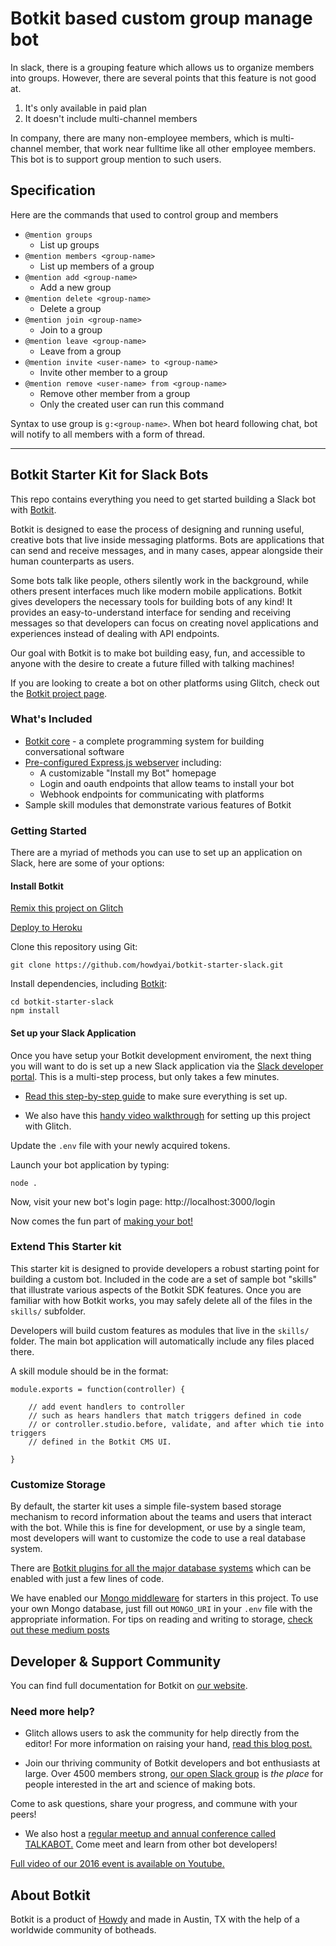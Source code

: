 Botkit based custom group manage bot
=====

In slack, there is a grouping feature which allows us to organize members into groups. However, there are several points that this feature is not good at.

1. It's only available in paid plan
1. It doesn't include multi-channel members

In company, there are many non-employee members, which is multi-channel member, that work near fulltime like all other employee members.
This bot is to support group mention to such users.

Specification
-----

Here are the commands that used to control group and members

- `@mention groups`
    - List up groups
- `@mention members <group-name>`
    - List up members of a group
- `@mention add <group-name>`
    - Add a new group
- `@mention delete <group-name>`
    - Delete a group
- `@mention join <group-name>`
    - Join to a group
- `@mention leave <group-name>`
    - Leave from a group
- `@mention invite <user-name> to <group-name>`
    - Invite other member to a group
- `@mention remove <user-name> from <group-name>`
    - Remove other member from a group
    - Only the created user can run this command

Syntax to use group is `g:<group-name>`. When bot heard following chat, bot will notify to all members with a form of thread.

--- --- --- --- ---

Botkit Starter Kit for Slack Bots
-----

This repo contains everything you need to get started building a Slack bot with [Botkit](https://botkit.ai).

Botkit is designed to ease the process of designing and running useful, creative bots that live inside messaging platforms. Bots are applications that can send and receive messages, and in many cases, appear alongside their human counterparts as users.

Some bots talk like people, others silently work in the background, while others present interfaces much like modern mobile applications. Botkit gives developers the necessary tools for building bots of any kind! It provides an easy-to-understand interface for sending and receiving messages so that developers can focus on creating novel applications and experiences instead of dealing with API endpoints.

Our goal with Botkit is to make bot building easy, fun, and accessible to anyone with the desire to create a future filled with talking machines!

If you are looking to create a bot on other platforms using Glitch, check out the [Botkit project page](https://glitch.com/botkit).

### What's Included
- [Botkit core](https://botkit.ai/docs/core.html) - a complete programming system for building conversational software
- [Pre-configured Express.js webserver](https://expressjs.com/) including:
   - A customizable "Install my Bot" homepage
   - Login and oauth endpoints that allow teams to install your bot
   - Webhook endpoints for communicating with platforms
- Sample skill modules that demonstrate various features of Botkit

### Getting Started

There are a myriad of methods you can use to set up an application on Slack, here are some of your options:

#### Install Botkit

[Remix this project on Glitch](https://glitch.com/~botkit-slack)

[Deploy to Heroku](https://heroku.com/deploy?template=https://github.com/howdyai/botkit-starter-slack/master)

Clone this repository using Git:

`git clone https://github.com/howdyai/botkit-starter-slack.git`

Install dependencies, including [Botkit](https://github.com/howdyai/botkit):

```
cd botkit-starter-slack
npm install
```

#### Set up your Slack Application 
Once you have setup your Botkit development enviroment, the next thing you will want to do is set up a new Slack application via the [Slack developer portal](https://api.slack.com/). This is a multi-step process, but only takes a few minutes. 

- [Read this step-by-step guide](https://botkit.ai/docs/provisioning/slack-events-api.html) to make sure everything is set up. 

- We also have this [handy video walkthrough](https://youtu.be/us2zdf0vRz0) for setting up this project with Glitch.

Update the `.env` file with your newly acquired tokens.

Launch your bot application by typing:

`node .`

Now, visit your new bot's login page: http://localhost:3000/login

Now comes the fun part of [making your bot!](https://botkit.ai/docs/#build-your-bot)

### Extend This Starter kit

This starter kit is designed to provide developers a robust starting point for building a custom bot. Included in the code are a set of sample bot "skills" that illustrate various aspects of the Botkit SDK features.  Once you are familiar with how Botkit works, you may safely delete all of the files in the `skills/` subfolder.

Developers will build custom features as modules that live in the `skills/` folder. The main bot application will automatically include any files placed there.

A skill module should be in the format:

```
module.exports = function(controller) {

    // add event handlers to controller
    // such as hears handlers that match triggers defined in code
    // or controller.studio.before, validate, and after which tie into triggers
    // defined in the Botkit CMS UI.

}
```

### Customize Storage

By default, the starter kit uses a simple file-system based storage mechanism to record information about the teams and users that interact with the bot. While this is fine for development, or use by a single team, most developers will want to customize the code to use a real database system.

There are [Botkit plugins for all the major database systems](https://botkit.ai/readme-middlewares.html#storage-modules) which can be enabled with just a few lines of code.

We have enabled our [Mongo middleware]() for starters in this project. To use your own Mongo database, just fill out `MONGO_URI` in your `.env` file with the appropriate information. For tips on reading and writing to storage, [check out these medium posts](https://botkit.groovehq.com/knowledge_base/categories/build-a-bot)

Developer & Support Community
-----

You can find full documentation for Botkit on [our website](https://botkit.ai/docs).

### Need more help?

- Glitch allows users to ask the community for help directly from the editor! For more information on raising your hand, [read this blog post.](https://medium.com/glitch/just-raise-your-hand-how-glitch-helps-aa6564cb1685)

- Join our thriving community of Botkit developers and bot enthusiasts at large. Over 4500 members strong, [our open Slack group](http://community.botkit.ai) is _the place_ for people interested in the art and science of making bots.

 Come to ask questions, share your progress, and commune with your peers!

- We also host a [regular meetup and annual conference called TALKABOT.](http://talkabot.ai) Come meet and learn from other bot developers!
 
 [Full video of our 2016 event is available on Youtube.](https://www.youtube.com/playlist?list=PLD3JNfKLDs7WsEHSal2cfwG0Fex7A6aok)

About Botkit
-----

Botkit is a product of [Howdy](https://howdy.ai) and made in Austin, TX with the help of a worldwide community of botheads.
